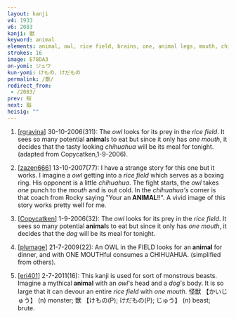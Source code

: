 ```yaml
---
layout: kanji
v4: 1933
v6: 2083
kanji: 獣
keyword: animal
elements: animal, owl, rice field, brains, one, animal legs, mouth, chihuahua, dog, large, drop
strokes: 16
image: E78DA3
on-yomi: ジュウ
kun-yomi: けもの、けだもの
permalink: /獣/
redirect_from:
 - /2083/
prev: 桜
next: 脳
heisig: ""
---
```


1) [<a href="http://kanji.koohii.com/profile/rgravina">rgravina</a>] 30-10-2006(311): The <em>owl</em> looks for its prey in the <em>rice field</em>. It sees so many potential <strong>animal</strong>s to eat but since it only has <em>one mouth</em>, it decides that the tasty looking <em>chihuahua</em> will be its meal for tonight. (adapted from Copycatken,1-9-2006).

2) [<a href="http://kanji.koohii.com/profile/zazen666">zazen666</a>] 13-10-2007(77): I have a strange story for this one but it works. I imagine a <em>owl</em> getting into a <em>rice field</em> which serves as a boxing ring. His opponent is a little <em>chihuahua</em>. The fight starts, the <em>owl</em> takes <em>one</em> punch to the <em>mouth</em> and is out cold. In the <em>chihuahua&#039;s</em> corner is that coach from Rocky saying &quot;Your an<strong> ANIMAL</strong>!!&quot;. A vivid image of this story works pretty well for me.

3) [<a href="http://kanji.koohii.com/profile/Copycatken">Copycatken</a>] 1-9-2006(32): The <em>owl</em> looks for its prey in the <em>rice field</em>. It sees so many potential<strong> animal</strong>s to eat but since it only has <em>one mouth</em>, it decides that the <em>dog</em> will be its meal for tonight.

4) [<a href="http://kanji.koohii.com/profile/plumage">plumage</a>] 21-7-2009(22): An OWL in the FIELD looks for an<strong> animal</strong> for dinner, and with ONE MOUTHful consumes a CHIHUAHUA. (simplified from others).

5) [<a href="http://kanji.koohii.com/profile/eri401">eri401</a>] 2-7-2011(16): This kanji is used for sort of monstrous beasts. Imagine a mythical<strong> animal</strong> with an <em>owl</em>&#039;s head and a <em>dog</em>&#039;s body. It is so large that it can devour an entire <em>rice field</em> with <em>one mouth</em>. 怪獣 【かいじゅう】 (n) monster; 獣 【けもの(P); けだもの(P); じゅう】 (n) beast; brute.

